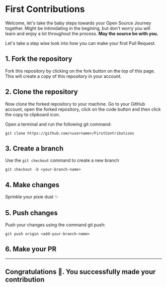 # First Contributions

Welcome, let's take the baby steps towards your Open Source Journey together. Might be intimidating in the begining, but don't worry you will learn and enjoy a lot throughout the process. **May the source be with you.**

Let's take a step wise look into how you can make your first Pull Request.

## 1. Fork the repository

Fork this repository by clicking on the fork button on the top of this page. This will create a copy of this repository in your account.

## 2. Clone the repository

Now clone the forked repository to your machine. Go to your GitHub account, open the forked repository, click on the code button and then click the copy to clipboard icon.

Open a terminal and run the following git command:

```
git clone https://github.com/<username>/FirstContributions
```

## 3. Create a branch

Use the `git checkout` command to create a new branch

```
git checkout -b <your-branch-name>
```

## 4. Make changes

Sprinkle your pixie dust ✨

## 5. Push changes

Push your changes using the command git push:

```
git push origin <add-your-branch-name>
```

## 6. Make your PR

<hr>

<h2> Congratulations 🎉. You successfully made your contribution </h2>
